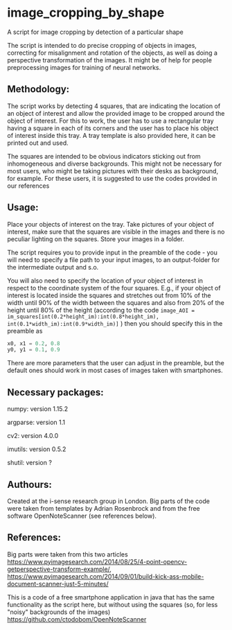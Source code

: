 # image_cropping_by_shape
A script for image cropping by detection of a particular shape

The script is intended to do precise cropping of objects in images, correcting for misalignment and rotation of the objects, as well as doing a perspective transformation of the images. It might be of help for people preprocessing images for training of neural networks. 

## Methodology:
The script works by detecting 4 squares, that are indicating the location of an object of interest and allow the provided image to be cropped around the object of interest. For this to work, the user has to use a rectangular tray having a square in each of its corners and the user has to place his object of interest inside this tray. A tray template is also provided here, it can be printed out and used.

The squares are intended to be obvious indicators sticking out from inhomogeneous and diverse backgrounds. This might not be necessary for most users, who might be taking pictures with their desks as background, for example. For these users, it is suggested to use the codes provided in our references

## Usage:
Place your objects of interest on the tray. Take pictures of your object of interest, make sure that the squares are visible in the images and there is no peculiar lighting on the squares. Store your images in a folder.

The script requires you to provide input in the preamble of the code - you will need to specify a file path to your input images, to an output-folder for the intermediate output and s.o.

You will also need to specify the location of your object of interest in respect to the coordinate system of the four squares. E.g., if your object of interest is located inside the squares and stretches out from 10% of the width until 90% of the width between the squares and also from 20% of the height until 80% of the height (according to the code
`image_AOI = im_squares[int(0.2*height_im):int(0.8*height_im), int(0.1*width_im):int(0.9*width_im)]` )
then you should specify this in the preamble as 

```python
x0, x1 = 0.2, 0.8
y0, y1 = 0.1, 0.9
```

There are more parameters that the user can adjust in the preamble, but the default ones should work in most cases of images taken with smartphones. 

## Necessary packages:
numpy: version 1.15.2

argparse: version 1.1

cv2: version 4.0.0

imutils: version 0.5.2

shutil: version ?


## Authours:
Created at the i-sense research group in London. Big parts of the code were taken from templates by Adrian Rosenbrock and from the free software OpenNoteScanner (see references below). 

## References:
Big parts were taken from this two articles https://www.pyimagesearch.com/2014/08/25/4-point-opencv-getperspective-transform-example/,
https://www.pyimagesearch.com/2014/09/01/build-kick-ass-mobile-document-scanner-just-5-minutes/

This is a code of a free smartphone application in java that has the same functionality as the script here, but without using the squares (so, for less "noisy" backgrounds of the images) https://github.com/ctodobom/OpenNoteScanner
